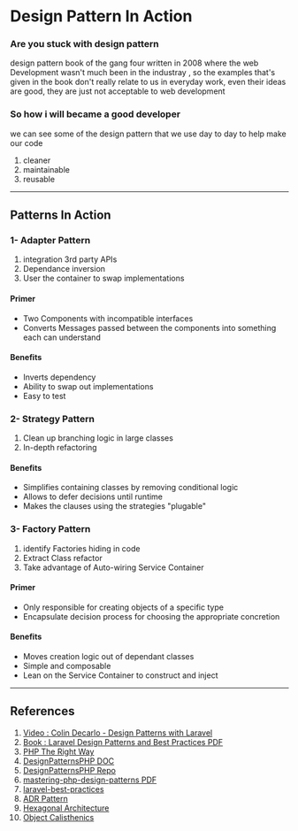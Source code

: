 # Design Pattern In Action



### Are you stuck with design pattern 

design pattern book of the gang four written in 2008 where the web Development wasn't much been in the industray ,
so the examples that's given in the book don't really relate to us in everyday work, even their ideas are good, they are just not acceptable to web development

### So how i will became a good developer 
we can see some of the design pattern that we use day to day to help make our code 
1. cleaner
2. maintainable 
3. reusable 

<hr>

## Patterns In Action

### 1- Adapter Pattern 

1. integration 3rd party APIs
2. Dependance inversion
3. User the container to swap implementations


#### Primer

- Two Components with incompatible interfaces
- Converts Messages passed between the components into something each can understand


#### Benefits

- Inverts dependency
- Ability to swap out implementations
- Easy to test


### 2- Strategy Pattern 

1. Clean up branching logic in large classes
2. In-depth refactoring 

#### Benefits

- Simplifies containing classes by removing conditional logic
- Allows to defer decisions until runtime
- Makes the clauses using the strategies "plugable"



### 3- Factory Pattern 

1. identify Factories hiding in code 
2. Extract Class refactor 
3. Take advantage of Auto-wiring Service Container

#### Primer

- Only responsible for creating objects of a specific type
- Encapsulate decision process for choosing the appropriate concretion

#### Benefits

- Moves creation logic out of dependant classes
- Simple and composable
- Lean on the Service Container to construct and inject







<hr>

## References
1. [Video : Colin Decarlo - Design Patterns with Laravel ](https://www.youtube.com/watch?v=e4ugSgGaCQ0)
2. [Book : Laravel Design Patterns and Best Practices PDF ](https://github.com/muthukumarse/books-1/blob/master/Laravel%20Design%20Patterns%20and%20Best%20Practices.pdf)
3. [PHP The Right Way](https://phptherightway.com/pages/Design-Patterns.html)
4. [DesignPatternsPHP DOC](https://designpatternsphp.readthedocs.io/en/latest/README.html)
5. [DesignPatternsPHP Repo](https://github.com/DesignPatternsPHP/DesignPatternsPHP)
6. [mastering-php-design-patterns PDF](https://github.com/muthukumarse/books-1/blob/master/mastering-php-design-patterns/mastering-php-design-patterns.pdf)
7. [laravel-best-practices](https://github.com/alexeymezenin/laravel-best-practices)
8. [ADR Pattern]( http://pmjones.io/adr/)
9. [Hexagonal Architecture](https://blog.8thlight.com/uncle-bob/2012/08/13/the-clean-architecture.html )
10. [Object Calisthenics]( http://williamdurand.fr/2013/06/03/object-calisthenics/)
